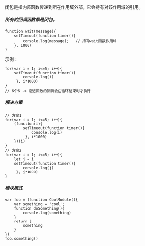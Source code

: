 闭包是指内部函数传递到所在作用域外部，它会持有对该作用域的引用。

#####   所有的回调函数都是闭包。

    function wait(message){
        setTimeout(function timer(){   
            console.log(message);   // 持有wait函数作用域
        }, 1000)
    }


示例：

    for(var i = 1; i<=5; i++){
        setTimeout(function timer(){
            console.log(i)
         }, i*1000)
    }
    // 6个6 -> 延迟函数的回调会在循环结束时才执行


#####    解决方案

    // 方案1
    for(var i = 1; i<=5; i++){
        (function(i){
            setTimeout(function timer(){
                console.log(i)
             }, i*1000)
        })(i)
    }
    // 方案2
    for(var i = 1; i<=5; i++){
        let j = i
        setTimeout(function timer(){
            console.log(j)
         }, j*1000)
    }


#####   模块模式

    var foo = (function CoolModule(){
        var something = 'cool';
        function doSomething(){
            console.log(something)
        }
        return {
            something
        }
    })
    foo.something()






